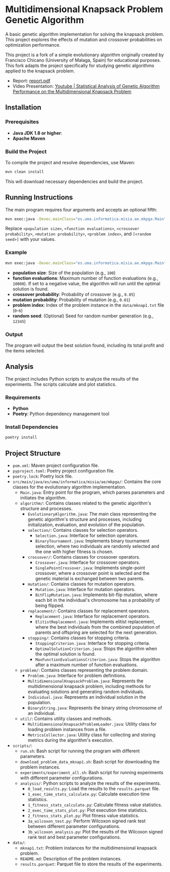 # Multidimensional Knapsack Problem Genetic Algorithm

A basic genetic algorithm implementation for solving the knapsack problem. This project explores the effects of mutation and crossover probabilities on optimization performance.

This project is a fork of a simple evolutionary algorithm originally created by Francisco Chicano (University of Malaga, Spain) for educational purposes. This fork adapts the project specifically for studying genetic algorithms applied to the knapsack problem.

- Report: [report.pdf](doc/report.pdf)
- Video Presentation: [Youtube | Statistical Analysis of Genetic Algorithm Performance on the Multidimensional Knapsack Problem](https://www.youtube.com/watch?v=7Z3a22ygyIs)

## Installation

### Prerequisites

- **Java JDK 1.8 or higher**:
- **Apache Maven**

### Build the Project

To compile the project and resolve dependencies, use Maven:

```bash
mvn clean install
```

This will download necessary dependencies and build the project.

## Running Instructions

The main program requires four arguments and accepts an optional fifth:

```bash
mvn exec:java -Dexec.mainClass="es.uma.informatica.misia.ae.mkpga.Main" -Dexec.args="<population size> <function evaluations> <crossover probability> <mutation probability> <problem index> [<random seed>]"
```

Replace `<population size>`, `<function evaluations>`, `<crossover probability>`, `<mutation probability>`, `<problem index>`, and `[<random seed>]` with your values.

### Example

```bash
mvn exec:java -Dexec.mainClass="es.uma.informatica.misia.ae.mkpga.Main" -Dexec.args="100 10000 0.01 50 12345"
```

- **population size**: Size of the population (e.g., `100`)
- **function evaluations**: Maximum number of function evaluations (e.g., `10000`). If set to a negative value, the algorithm will run until the optimal solution is found.
- **crossover probability**: Probability of crossover (e.g., `0.85`)
- **mutation probability**: Probability of mutation (e.g., `0.01`)
- **problem index**: Index of the problem instance in the `data/mknap1.txt` file (`0`-`6`)
- **random seed**: (Optional) Seed for random number generation (e.g., `12345`)

### Output

The program will output the best solution found, including its total profit and the items selected.

## Analysis

The project includes Python scripts to analyze the results of the experiments. The scripts calculate and plot statistics.

### Requirements

- **Python**
- **Poetry**: Python dependency management tool

### Install Dependencies

```bash
poetry install
```

## Project Structure

- `pom.xml`: Maven project configuration file.
- `pyproject.toml`: Poetry project configuration file.
- `poetry.lock`: Poetry lock file.
- `src/main/java/es/uma/informatica/misia/ae/mkpga/`: Contains the core classes for the evolutionary algorithm implementation.
  - `Main.java`: Entry point for the program, which parses parameters and initiates the algorithm.
  - `algorithm/`: Contains classes related to the genetic algorithm's structure and processes.
    - `EvolutionaryAlgorithm.java`: The main class representing the genetic algorithm's structure and processes, including initialization, evaluation, and evolution of the population.
    - `selection/`: Contains classes for selection operators.
      - `Selection.java`: Interface for selection operators.
      - `BinaryTournament.java`: Implements binary tournament selection, where two individuals are randomly selected and the one with higher fitness is chosen.
    - `crossover/`: Contains classes for crossover operators.
      - `Crossover.java`: Interface for crossover operators.
      - `SinglePointCrossover.java`: Implements single-point crossover, where a crossover point is selected and the genetic material is exchanged between two parents.
    - `mutation/`: Contains classes for mutation operators.
      - `Mutation.java`: Interface for mutation operators.
      - `BitFlipMutation.java`: Implements bit-flip mutation, where each bit in the individual's chromosome has a probability of being flipped.
    - `replacement/`: Contains classes for replacement operators.
      - `Replacement.java`: Interface for replacement operators.
      - `ElitistReplacement.java`: Implements elitist replacement, where the best individuals from the combined population of parents and offspring are selected for the next generation.
    - `stopping/`: Contains classes for stopping criteria.
      - `StoppingCriterion.java`: Interface for stopping criteria.
      - `OptimalSolutionCriterion.java`: Stops the algorithm when the optimal solution is found.
      - `MaxFunctionEvaluationsCriterion.java`: Stops the algorithm after a maximum number of function evaluations.
  - `problem/`: Contains classes representing the problem domain.
    - `Problem.java`: Interface for problem definitions.
    - `MultidimensionalKnapsackProblem.java`: Represents the multidimensional knapsack problem, including methods for evaluating solutions and generating random individuals.
    - `Individual.java`: Represents an individual solution in the population.
    - `BinaryString.java`: Represents the binary string chromosome of an individual.
  - `util/`: Contains utility classes and methods.
    - `MultidimensionalKnapsackProblemLoader.java`: Utility class for loading problem instances from a file.
    - `MetricsCollector.java`: Utility class for collecting and storing metrics during the algorithm's execution.
- `scripts/`:
  - `run.sh`: Bash script for running the program with different parameters.
  - `download_problem_data_mknap1.sh`: Bash script for downloading the problem instances.
  - `experiments/experiment_all.sh`: Bash script for running experiments with different parameter configurations.
  - `analysis/`: Python scripts to analyze the results of the experiments.
    - `0_load_results.py`: Load the results to the `results.parquet` file.
    - `1_exec_time_stats_calculate.py`: Calculate execution time statistics.
    - `1_fitness_stats_calculate.py`: Calculate fitness value statistics.
    - `2_exec_time_stats_plot.py`: Plot execution time statistics.
    - `2_fitness_stats_plot.py`: Plot fitness value statistics.
    - `3a_wilcoxon_test.py`: Perform Wilcoxon signed rank test between different parameter configurations.
    - `3b_wilcoxon_analysis.py`: Plot the results of the Wilcoxon signed rank test and best parameter configurations.
- `data/`:
  - `mknap1.txt`: Problem instances for the multidimensional knapsack problem.
  - `README.md`: Description of the problem instances.
  - `results.parquet`: Parquet file to store the results of the experiments.
